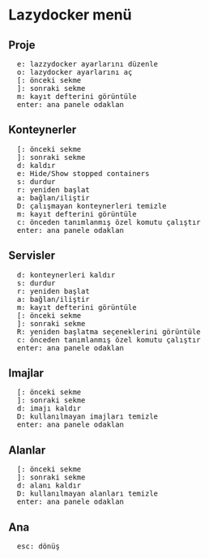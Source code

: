 # Lazydocker menü

## Proje

<pre>
  <kbd>e</kbd>: lazzydocker ayarlarını düzenle
  <kbd>o</kbd>: lazydocker ayarlarını aç
  <kbd>[</kbd>: önceki sekme
  <kbd>]</kbd>: sonraki sekme
  <kbd>m</kbd>: kayıt defterini görüntüle
  <kbd>enter</kbd>: ana panele odaklan
</pre>

## Konteynerler

<pre>
  <kbd>[</kbd>: önceki sekme
  <kbd>]</kbd>: sonraki sekme
  <kbd>d</kbd>: kaldır
  <kbd>e</kbd>: Hide/Show stopped containers
  <kbd>s</kbd>: durdur
  <kbd>r</kbd>: yeniden başlat
  <kbd>a</kbd>: bağlan/iliştir
  <kbd>D</kbd>: çalışmayan konteynerleri temizle
  <kbd>m</kbd>: kayıt defterini görüntüle
  <kbd>c</kbd>: önceden tanımlanmış özel komutu çalıştır
  <kbd>enter</kbd>: ana panele odaklan
</pre>

## Servisler

<pre>
  <kbd>d</kbd>: konteynerleri kaldır
  <kbd>s</kbd>: durdur
  <kbd>r</kbd>: yeniden başlat
  <kbd>a</kbd>: bağlan/iliştir
  <kbd>m</kbd>: kayıt defterini görüntüle
  <kbd>[</kbd>: önceki sekme
  <kbd>]</kbd>: sonraki sekme
  <kbd>R</kbd>: yeniden başlatma seçeneklerini görüntüle
  <kbd>c</kbd>: önceden tanımlanmış özel komutu çalıştır
  <kbd>enter</kbd>: ana panele odaklan
</pre>

## Imajlar

<pre>
  <kbd>[</kbd>: önceki sekme
  <kbd>]</kbd>: sonraki sekme
  <kbd>d</kbd>: imajı kaldır
  <kbd>D</kbd>: kullanılmayan imajları temizle
  <kbd>enter</kbd>: ana panele odaklan
</pre>

## Alanlar

<pre>
  <kbd>[</kbd>: önceki sekme
  <kbd>]</kbd>: sonraki sekme
  <kbd>d</kbd>: alanı kaldır
  <kbd>D</kbd>: kullanılmayan alanları temizle
  <kbd>enter</kbd>: ana panele odaklan
</pre>

## Ana

<pre>
  <kbd>esc</kbd>: dönüş
</pre>

